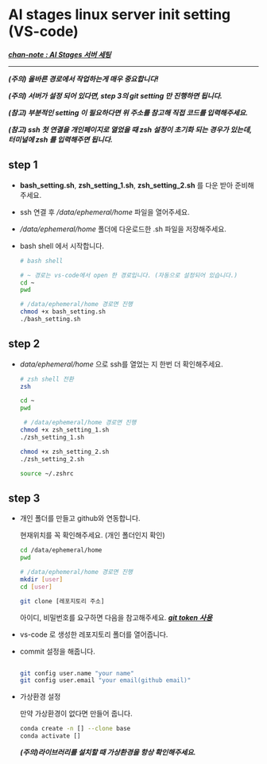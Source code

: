 # AI stages linux server init setting (VS-code)
[***chan-note : AI Stages 서버 세팅***](https://watery-monkey-d20.notion.site/AI-Stages-fc11af229b504cffbde024a394500b48)


---
***(주의) 올바른 경로에서 작업하는게 매우 중요합니다!***

***(주의) 서버가 설정 되어 있다면, step 3의 git setting 만 진행하면 됩니다.***


***(참고) 부분적인 setting 이 필요하다면 위 주소를 참고해 직접 코드를 입력해주세요.***

***(참고) ssh 첫 연결을 개인페이지로 열었을 때 zsh 설정이 초기화 되는 경우가 있는데, 터미널에 *zsh* 를 입력해주면 됩니다.***



## step 1 

- **bash_setting.sh**, **zsh_setting_1.sh**, **zsh_setting_2.sh** 를 다운 받아 준비해주세요.
- ssh 연결 후 */data/ephemeral/home* 파일을 열어주세요.
-  */data/ephemeral/home* 폴더에 다운로드한 .sh 파일을 저장해주세요.

- bash shell 에서 시작합니다.
    ```bash
    # bash shell

    # ~ 경로는 vs-code에서 open 한 경로입니다. (자동으로 설정되어 있습니다.)
    cd ~
    pwd

    # /data/ephemeral/home 경로면 진행    
    chmod +x bash_setting.sh
    ./bash_setting.sh
    ```

## step 2

- *data/ephemeral/home* 으로 ssh를 열었는 지 한번 더 확인해주세요.
    ```bash
    # zsh shell 전환
    zsh

    cd ~
    pwd

     # /data/ephemeral/home 경로면 진행    
    chmod +x zsh_setting_1.sh
    ./zsh_setting_1.sh

    chmod +x zsh_setting_2.sh
    ./zsh_setting_2.sh

    source ~/.zshrc
    ```

## step 3 

- 개인 폴더를 만들고 github와 연동합니다.

    현재위치를 꼭 확인해주세요. (개인 폴더인지 확인)

    ```bash
    cd /data/ephemeral/home
    pwd

    # /data/ephemeral/home 경로면 진행
    mkdir [user]
    cd [user]

    git clone [레포지토리 주소]
    ```
    아이디, 비밀번호를 요구하면 다음을 참고해주세요. [***git token 사용***](https://watery-monkey-d20.notion.site/AI-Stages-fc11af229b504cffbde024a394500b48)  




- vs-code 로 생성한 레포지토리 폴더를 열어줍니다.
    


- commit 설정을 해줍니다.
    ```bash
    
    git config user.name "your name"
    git config user.email "your email(github email)"
    ```

- 가상환경 설정
    
    만약 가상환경이 없다면 만들어 줍니다.
    ```bash
    conda create -n [] --clone base
    conda activate []
    ```

    ***(주의)라이브러리를 설치할 때 가상환경을 항상 확인해주세요.***
    









